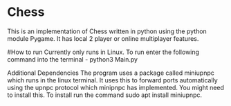 # Chess
This is an implementation of Chess written in python using the python module Pygame.  It has local 2 player or online multiplayer features.

#How to run
Currently only runs in Linux.
To run enter the following command into the terminal - python3 Main.py

Additional Dependencies
The program uses a package called miniupnpc which runs in the linux terminal.  It uses this to forward ports automatically using the upnpc protocol which minipnpc has implemented.
You might need to install this. To install run the command sudo apt install miniupnpc.
